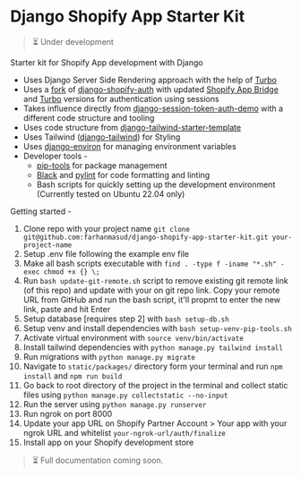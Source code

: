# Django Shopify App Starter Kit

> :hourglass_flowing_sand: Under development

Starter kit for Shopify App development with Django
- Uses Django Server Side Rendering approach with the help of [Turbo](https://github.com/hotwired/turbo)
- Uses a [fork](https://github.com/farhanmasud/django-shopify-auth) of [django-shopify-auth](https://github.com/discolabs/django-shopify-auth) with updated [Shopify App Bridge](https://shopify.dev/docs/api/app-bridge) and [Turbo](https://github.com/hotwired/turbo) versions for authentication using sessions
- Takes influence directly from [django-session-token-auth-demo](https://github.com/digismoothie/django-session-token-auth-demo) with a different code structure and tooling
- Uses code structure from [django-tailwind-starter-template](https://github.com/farhanmasud/django-tailwind-starter-template)
- Uses Tailwind ([django-tailwind](https://github.com/timonweb/django-tailwind)) for Styling
- Uses [django-environ](https://django-environ.readthedocs.io/en/latest/) for managing environment variables
- Developer tools -
    - [pip-tools](https://github.com/jazzband/pip-tools) for package management
    - [Black](https://github.com/psf/black) and [pylint](https://github.com/pylint-dev/pylint) for code formatting and linting
    - Bash scripts for quickly setting up the development environment (Currently tested on Ubuntu 22.04 only)

Getting started -

1. Clone repo with your project name `git clone git@github.com:farhanmasud/django-shopify-app-starter-kit.git your-project-name`
2. Setup .env file following the example env file
3. Make all bash scripts executable with `find . -type f -iname "*.sh" -exec chmod +x {} \;`
4. Run `bash update-git-remote.sh` script to remove existing git remote link (of this repo) and update with your on git repo link. Copy your remote URL from GitHub and run the bash script, it'll propmt to enter the new link, paste and hit Enter
5. Setup database [requires step 2] with `bash setup-db.sh`
6. Setup venv and install dependencies with `bash setup-venv-pip-tools.sh`
7. Activate virtual environment with `source venv/bin/activate`
8. Install tailwind dependencies with `python manage.py tailwind install`
9. Run migrations with `python manage.py migrate`
10. Navigate to `static/packages/` directory form your terminal and run `npm install` and `npm run build`
11. Go back to root directory of the project in the terminal and collect static files using `python manage.py collectstatic --no-input`
12. Run the server using `python manage.py runserver`
13. Run ngrok on port 8000
14. Update your app URL on Shopify Partner Account > Your app with your ngrok URL and whitelist `your-ngrok-url/auth/finalize`
15. Install app on your Shopify development store

> :hourglass_flowing_sand: Full documentation coming soon.
